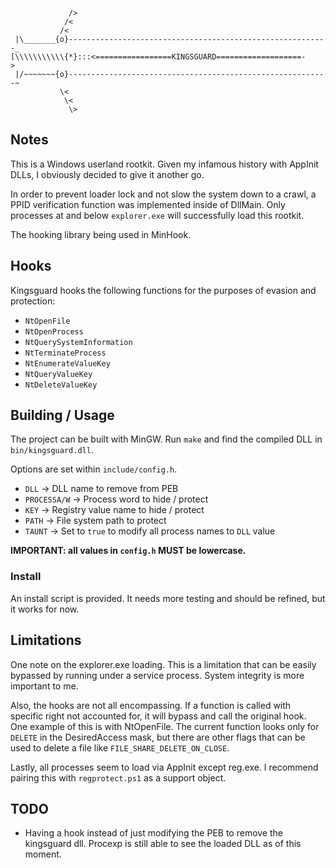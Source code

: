 
```

             />
            /<
           /<
 |\_______{o}----------------------------------------------------------_
[\\\\\\\\\\\{*}:::<=================KINGSGUARD===================-       >
 |/~~~~~~~{o}----------------------------------------------------------~
           \<
            \<          
             \>

```

## Notes
This is a Windows userland rootkit. Given my infamous history with AppInit DLLs, I obviously decided to give it another go. 

In order to prevent loader lock and not slow the system down to a crawl, a PPID verification function was implemented inside of DllMain. Only processes at and below `explorer.exe` will successfully load this rootkit. 

The hooking library being used in MinHook. 
## Hooks
Kingsguard hooks the following functions for the purposes of evasion and protection:
- `NtOpenFile`
- `NtOpenProcess`
- `NtQuerySystemInformation`
- `NtTerminateProcess`
- `NtEnumerateValueKey`
- `NtQueryValueKey`
- `NtDeleteValueKey`

## Building / Usage
The project can be built with MinGW. Run `make` and find the compiled DLL in `bin/kingsguard.dll`.

Options are set within `include/config.h`. 
- `DLL` -> DLL name to remove from PEB
- `PROCESSA/W` -> Process word to hide / protect
- `KEY` -> Registry value name to hide / protect
- `PATH` -> File system path to protect
- `TAUNT` -> Set to `true` to modify all process names to `DLL` value

**IMPORTANT: all values in `config.h` MUST be lowercase.**

### Install
An install script is provided. It needs more testing and should be refined, but it works for now.

## Limitations 
One note on the explorer.exe loading. This is a limitation that can be easily bypassed by running under a service process. System integrity is more important to me.

Also, the hooks are not all encompassing. If a function is called with specific right not accounted for, it will bypass and call the original hook. One example of this is with NtOpenFile. The current function looks only for `DELETE` in the DesiredAccess mask, but there are other flags that can be used to delete a file like `FILE_SHARE_DELETE_ON_CLOSE`.

Lastly, all processes seem to load via AppInit except reg.exe. I recommend pairing this with `regprotect.ps1` as a support object.

## TODO
- Having a hook instead of just modifying the PEB to remove the kingsguard dll. Procexp is still able to see the loaded DLL as of this moment.